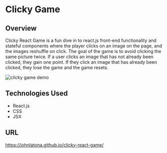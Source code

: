 # Clicky Game

## Overview

Clicky React Game is a fun dive in to react.js front-end functionality and stateful components where the player clicks on an image on the page, and the images reshuffle on click. The goal of the game is to avoid clicking the same picture twice. If a user clicks an image that has not already been clicked, they gain one point. If they click an image that has already been clicked, they lose the game and the game resets. 

![clicky game demo](https://media.giphy.com/media/1zRh83Vgt0a5u6OfUA/giphy.gif)

## Technologies Used

- React.js
- CSS
- JSX

## URL 

https://johnlatona.github.io/clicky-react-game/